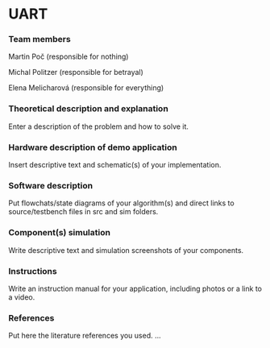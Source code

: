 # UART
### Team members
Martin Poč (responsible for nothing)

Michal Politzer (responsible for betrayal)

Elena Melicharová (responsible for everything)


### Theoretical description and explanation
Enter a description of the problem and how to solve it.


### Hardware description of demo application
Insert descriptive text and schematic(s) of your implementation.


### Software description
Put flowchats/state diagrams of your algorithm(s) and direct links to source/testbench files in src and sim folders.


### Component(s) simulation
Write descriptive text and simulation screenshots of your components.


### Instructions
Write an instruction manual for your application, including photos or a link to a video.


### References
Put here the literature references you used.
...
